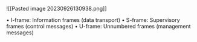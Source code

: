 ![[Pasted image 20230926130938.png]]

• I-frame: Information frames (data transport)
• S-frame: Supervisory frames (control messages)
• U-frame: Unnumbered frames (management messages)